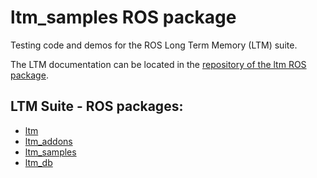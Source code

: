 # ltm_samples ROS package

Testing code and demos for the ROS Long Term Memory (LTM) suite.

The LTM documentation can be located in the [repository of the ltm ROS package](https://github.com/mpavezb/ltm).


## LTM Suite - ROS packages:

- [ltm](https://github.com/mpavezb/ltm)
- [ltm_addons](https://github.com/mpavezb/ltm_addons)
- [ltm_samples](https://github.com/mpavezb/ltm_samples)
- [ltm_db](https://github.com/mpavezb/ltm_db)
